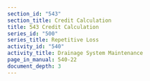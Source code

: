 ```yaml
---
section_id: "543"
section_title: Credit Calculation
title: 543 Credit Calculation
series_id: "500"
series_title: Repetitive Loss
activity_id: "540"
activity_title: Drainage System Maintenance
page_in_manual: 540-22
document_depth: 3
---
```

